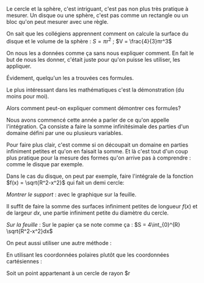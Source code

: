 Le cercle et la sphère, c'est intriguant, c'est pas non plus très pratique à mesurer.
Un disque ou une sphère, c'est pas comme un rectangle ou un bloc qu'on peut mesurer avec une règle.

On sait que les collégiens apprennent comment on calcule la surface du disque et le volume de la sphère :
$S = πr^2$ ; $V = \frac{4}{3}πr^3$ 

On nous les a données comme ça sans nous expliquer comment.
En fait le but de nous les donner, c'était juste pour qu'on puisse les utiliser, les appliquer.

Évidement, quelqu'un les a trouvées ces formules.

Le plus intéressant dans les mathématiques c'est la démonstration (du moins pour moi).

Alors comment peut-on expliquer comment démontrer ces formules?

Nous avons commencé cette année a parler de ce qu'on appelle l'intégration.
Ça consiste a faire la somme infinitésimale des parties d'un domaine défini par une ou plusieurs variables.

Pour faire plus clair, c'est comme si on découpait un domaine en parties infiniment petites et qu'on en faisait la somme. Et là c'est tout d'un coup plus pratique pour la mesure des formes qu'on arrive pas à comprendre : comme le disque par exemple.

Dans le cas du disque, on peut par exemple, faire l'intégrale de la fonction $f(x) = \sqrt{R^2-x^2}$ qui fait un demi cercle:

*Montrer le support* : avec le graphique sur la feuille.

Il suffit de faire la somme des surfaces infiniment petites de longueur $f(x)$ et de largeur $dx$, une partie infiniment petite du diamètre du cercle.

*Sur la feuille* : Sur le papier ça se note comme ça :
$S = 4\int_{0}^{R} \sqrt{R^2-x^2}dx$

On peut aussi utiliser une autre méthode :

En utilisant les coordonnées polaires plutôt que les coordonnées cartésiennes :

Soit un point appartenant à un cercle de rayon $r